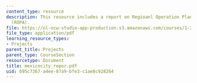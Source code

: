 ```yaml
---
content_type: resource
description: This resource includes a report on Regioanl Operation Planning and Architecture
  (ROPA).
file: https://ol-ocw-studio-app-production.s3.amazonaws.com/courses/1-212j-an-introduction-to-intelligent-transportation-systems-spring-2005/695c7367a4ee87a9bfe3c1ae8c928264_mexicocity_repor.pdf
file_type: application/pdf
learning_resource_types:
- Projects
parent_title: Projects
parent_type: CourseSection
resourcetype: Document
title: mexicocity_repor.pdf
uid: 695c7367-a4ee-87a9-bfe3-c1ae8c928264
---
```

